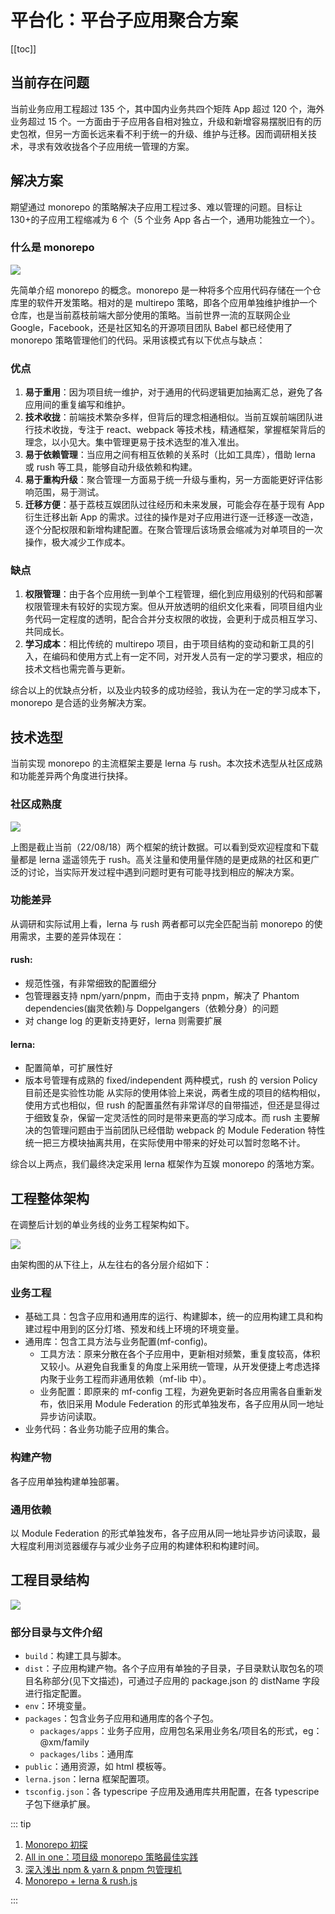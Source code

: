 # 平台化：平台子应用聚合方案

[[toc]]

## 当前存在问题

当前业务应用工程超过 135 个，其中国内业务共四个矩阵 App 超过 120 个，海外业务超过 15 个。一方面由于子应用各自相对独立，升级和新增容易摆脱旧有的历史包袱，但另一方面长远来看不利于统一的升级、维护与迁移。因而调研相关技术，寻求有效收拢各个子应用统一管理的方案。

## 解决方案

期望通过 monorepo 的策略解决子应用工程过多、难以管理的问题。目标让 130+的子应用工程缩减为 6 个（5 个业务 App 各占一个，通用功能独立一个）。

### 什么是 monorepo

![](./images/apps-monorepo_1.png)

先简单介绍 monorepo 的概念。monorepo 是一种将多个应用代码存储在一个仓库里的软件开发策略。相对的是 multirepo 策略，即各个应用单独维护维护一个仓库，也是当前荔枝前端大部分使用的策略。当前世界一流的互联网企业 Google，Facebook，还是社区知名的开源项目团队 Babel 都已经使用了 monorepo 策略管理他们的代码。采用该模式有以下优点与缺点：

### 优点

1. **易于重用**：因为项目统一维护，对于通用的代码逻辑更加抽离汇总，避免了各应用间的重复编写和维护。
2. **技术收拢**：前端技术繁杂多样，但背后的理念相通相似。当前互娱前端团队进行技术收拢，专注于 react、webpack 等技术栈，精通框架，掌握框架背后的理念，以小见大。集中管理更易于技术选型的准入准出。
3. **易于依赖管理**：当应用之间有相互依赖的关系时（比如工具库），借助 lerna 或 rush 等工具，能够自动升级依赖和构建。
4. **易于重构升级**：聚合管理一方面易于统一升级与重构，另一方面能更好评估影响范围，易于测试。
5. **迁移方便**：基于荔枝互娱团队过往经历和未来发展，可能会存在基于现有 App 衍生迁移出新 App 的需求。过往的操作是对子应用进行逐一迁移逐一改造，逐个分配权限和新增构建配置。在聚合管理后该场景会缩减为对单项目的一次操作，极大减少工作成本。

### 缺点

1. **权限管理**：由于各个应用统一到单个工程管理，细化到应用级别的代码和部署权限管理未有较好的实现方案。但从开放透明的组织文化来看，同项目组内业务代码一定程度的透明，配合合并分支权限的收拢，会更利于成员相互学习、共同成长。
2. **学习成本**：相比传统的 multirepo 项目，由于项目结构的变动和新工具的引入，在编码和使用方式上有一定不同，对开发人员有一定的学习要求，相应的技术文档也需完善与更新。

综合以上的优缺点分析，以及业内较多的成功经验，我认为在一定的学习成本下，monorepo 是合适的业务解决方案。

## 技术选型

当前实现 monorepo 的主流框架主要是 lerna 与 rush。本次技术选型从社区成熟和功能差异两个角度进行抉择。

### 社区成熟度

![](./images/apps-monorepo_2.png)

上图是截止当前（22/08/18）两个框架的统计数据。可以看到受欢迎程度和下载量都是 lerna 遥遥领先于 rush。高关注量和使用量伴随的是更成熟的社区和更广泛的讨论，当实际开发过程中遇到问题时更有可能寻找到相应的解决方案。

### 功能差异

从调研和实际试用上看，lerna 与 rush 两者都可以完全匹配当前 monorepo 的使用需求，主要的差异体现在：

#### rush:

- 规范性强，有非常细致的配置细分
- 包管理器支持 npm/yarn/pnpm，而由于支持 pnpm，解决了 Phantom dependencies(幽灵依赖)与 Doppelgangers（依赖分身）的问题
- 对 change log 的更新支持更好，lerna 则需要扩展

#### lerna:

- 配置简单，可扩展性好
- 版本号管理有成熟的 fixed/independent 两种模式，rush 的 version Policy 目前还是实验性功能
  从实际的使用体验上来说，两者生成的项目的结构相似，使用方式也相似，但 rush 的配置虽然有非常详尽的自带描述，但还是显得过于细致复杂，保留一定灵活性的同时是带来更高的学习成本。而 rush 主要解决的包管理问题由于当前团队已经借助 webpack 的 Module Federation 特性统一把三方模块抽离共用，在实际使用中带来的好处可以暂时忽略不计。

综合以上两点，我们最终决定采用 lerna 框架作为互娱 monorepo 的落地方案。

## 工程整体架构

在调整后计划的单业务线的业务工程架构如下。

![](./images/apps-monorepo_3.jpg)

由架构图的从下往上，从左往右的各分层介绍如下：

### 业务工程

- 基础工具：包含子应用和通用库的运行、构建脚本，统一的应用构建工具和构建过程中用到的区分灯塔、预发和线上环境的环境变量。
- 通用库：包含工具方法与业务配置(mf-config)。
  - 工具方法：原来分散在各个子应用中，更新相对频繁，重复度较高，体积又较小。从避免自我重复的角度上采用统一管理，从开发便捷上考虑选择内聚于业务工程而非通用依赖（mf-lib 中）。
  - 业务配置：即原来的 mf-config 工程，为避免更新时各应用需各自重新发布，依旧采用 Module Federation 的形式单独发布，各子应用从同一地址异步访问读取。
- 业务代码：各业务功能子应用的集合。

### 构建产物

各子应用单独构建单独部署。

### 通用依赖

以 Module Federation 的形式单独发布，各子应用从同一地址异步访问读取，最大程度利用浏览器缓存与减少业务子应用的构建体积和构建时间。

## 工程目录结构

![](./images/apps-monorepo_4.png)

### 部分目录与文件介绍

- `build`：构建工具与脚本。
- `dist`：子应用构建产物。各个子应用有单独的子目录，子目录默认取包名的项目名称部分(见下文描述)，可通过子应用的 package.json 的 distName 字段进行指定配置。
- `env`：环境变量。
- `packages`：包含业务子应用和通用库的各个子包。
  - `packages/apps`：业务子应用，应用包名采用业务名/项目名的形式，eg：@xm/family
  - `packages/libs`：通用库
- `public`：通用资源，如 html 模板等。
- `lerna.json`：lerna 框架配置项。
- `tsconfig.json`：各 typescripe 子应用及通用库共用配置，在各 typescripe 子包下继承扩展。

::: tip

1. [Monorepo 初探]()
2. [All in one：项目级 monorepo 策略最佳实践](https://fed.taobao.org/blog/taofed/do71ct/uihagy/)
3. [深入浅出 npm & yarn & pnpm 包管理机](https://mp.weixin.qq.com/s/X6eehnbs055Gmiw56Zs_DA)
4. [Monorepo + lerna & rush.js](https://www.its404.com/article/xiaobing_hope/114822269)

:::
